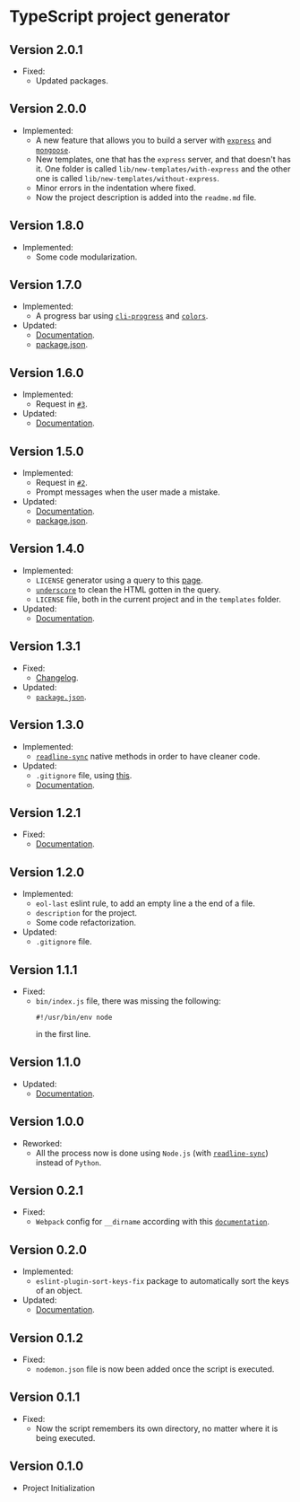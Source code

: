 # TypeScript project generator

## Version 2.0.1
- Fixed:
  - Updated packages.

## Version 2.0.0
- Implemented:
  - A new feature that allows you to build a server with [`express`](https://expressjs.com/) and [`mongoose`](https://mongoosejs.com/).
  - New templates, one that has the `express` server, and that doesn't has it. One folder is called `lib/new-templates/with-express` and the other one is called `lib/new-templates/without-express`.
  - Minor errors in the indentation where fixed.
  - Now the project description is added into the `readme.md` file.

## Version 1.8.0
- Implemented:
  - Some code modularization.

## Version 1.7.0
- Implemented:
  - A progress bar using [`cli-progress`](https://www.npmjs.com/package/cli-progress) and [`colors`](https://www.npmjs.com/package/colors).
- Updated:
  - [Documentation](https://github.com/AnthonyLzq/typescript-project-generator#readme).
  - [package.json](https://github.com/AnthonyLzq/typescript-project-generator/blob/master/package.json).

## Version 1.6.0
- Implemented:
  - Request in [`#3`](https://github.com/AnthonyLzq/typescript-project-generator/issues/3).
- Updated:
  - [Documentation](https://github.com/AnthonyLzq/typescript-project-generator#readme).

## Version 1.5.0
- Implemented:
  - Request in [`#2`](https://github.com/AnthonyLzq/typescript-project-generator/issues/2).
  - Prompt messages when the user made a mistake.
- Updated:
  - [Documentation](https://github.com/AnthonyLzq/typescript-project-generator#readme).
  - [package.json](https://github.com/AnthonyLzq/typescript-project-generator/blob/master/package.json).

## Version 1.4.0
- Implemented:
  - `LICENSE` generator using a query to this [page](https://choosealicense.com/licenses/).
  - [`underscore`](https://www.npmjs.com/package/underscore) to clean the HTML gotten in the query.
  - `LICENSE` file, both in the current project and in the `templates` folder.
- Updated:
  - [Documentation](https://github.com/AnthonyLzq/typescript-project-generator#readme).

## Version 1.3.1

- Fixed:
  - [Changelog](https://github.com/AnthonyLzq/typescript-project-generator/blob/master/changelog.md).
- Updated:
  - [`package.json`](https://github.com/AnthonyLzq/typescript-project-generator/blob/master/package.json).

## Version 1.3.0

- Implemented:
  - [`readline-sync`](https://www.npmjs.com/package/readline-sync) native methods in order to have cleaner code.
- Updated:
  - `.gitignore` file, using [this](https://www.toptal.com/developers/gitignore/api/node,yarn).
  - [Documentation](https://github.com/AnthonyLzq/typescript-project-generator#readme).

## Version 1.2.1

- Fixed:
  - [Documentation](https://github.com/AnthonyLzq/typescript-project-generator#readme).

## Version 1.2.0

- Implemented:
  - `eol-last` eslint rule, to add an empty line a the end of a file.
  - `description` for the project.
  - Some code refactorization.
- Updated:
  - `.gitignore` file.

## Version 1.1.1

- Fixed:
  - `bin/index.js` file, there was missing the following: 
    ```node
    #!/usr/bin/env node
    ```
    in the first line.

## Version 1.1.0

- Updated:
  - [Documentation](https://github.com/AnthonyLzq/typescript-project-generator#readme).

## Version 1.0.0

- Reworked:
  - All the process now is done using `Node.js` (with [`readline-sync`](https://www.npmjs.com/package/readline-sync)) instead of `Python`.

## Version 0.2.1

- Fixed:
  - `Webpack` config for `__dirname` according with this [`documentation`](https://codeburst.io/use-webpack-with-dirname-correctly-4cad3b265a92).

## Version 0.2.0

- Implemented:
  - `eslint-plugin-sort-keys-fix` package to automatically sort the keys of an object.
- Updated:
  - [Documentation](https://github.com/AnthonyLzq/typescript-project-generator#readme).

## Version 0.1.2

- Fixed:
  - `nodemon.json` file is now been added once the script is executed.

## Version 0.1.1

- Fixed:
  - Now the script remembers its own directory, no matter where it is being executed.

## Version 0.1.0

- Project Initialization
